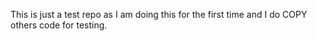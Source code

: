 This is just a test repo as I am doing this for the first time and I do COPY others code for testing.

